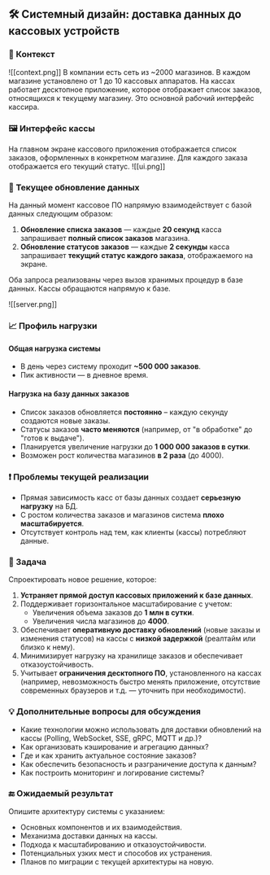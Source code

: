 ## 🛠️ Системный дизайн: доставка данных до кассовых устройств

### 📌 Контекст
![[context.png]]
В компании есть сеть из ~2000 магазинов. В каждом магазине установлено от 1 до 10 кассовых аппаратов. На кассах работает десктопное приложение, которое отображает список заказов, относящихся к текущему магазину. Это основной рабочий интерфейс кассира.

### 🖼️ Интерфейс кассы

На главном экране кассового приложения отображается список заказов, оформленных в конкретном магазине. Для каждого заказа отображается его текущий статус.
![[ui.png]]
### 📡 Текущее обновление данных

На данный момент кассовое ПО напрямую взаимодействует с базой данных следующим образом:

1. **Обновление списка заказов** — каждые **20 секунд** касса запрашивает **полный список заказов** магазина.
2. **Обновление статусов заказов** — каждые **2 секунды** касса запрашивает **текущий статус каждого заказа**, отображаемого на экране.

Оба запроса реализованы через вызов хранимых процедур в базе данных. Кассы обращаются напрямую к базе.

![[server.png]]
### 📈 Профиль нагрузки

#### Общая нагрузка системы

- В день через систему проходит **~500 000 заказов**.
- Пик активности — в дневное время.

#### Нагрузка на базу данных заказов

- Список заказов обновляется **постоянно** – каждую секунду создаются новые заказы.
- Статусы заказов **часто меняются** (например, от "в обработке" до "готов к выдаче").
- Планируется увеличение нагрузки до **1 000 000 заказов в сутки**.
- Возможен рост количества магазинов **в 2 раза** (до 4000).


### ❗ Проблемы текущей реализации

- Прямая зависимость касс от базы данных создает **серьезную нагрузку** на БД.
- С ростом количества заказов и магазинов система **плохо масштабируется**.
- Отсутствует контроль над тем, как клиенты (кассы) потребляют данные.


### 🎯 Задача

Спроектировать новое решение, которое:

1. **Устраняет прямой доступ кассовых приложений к базе данных**.
2. Поддерживает горизонтальное масштабирование с учетом:
   - Увеличения объема заказов до **1 млн в сутки**.
   - Увеличения числа магазинов до **4000**.
3. Обеспечивает **оперативную доставку обновлений** (новые заказы и изменения статусов) на кассы с **низкой задержкой** (реалтайм или близко к нему).
4. Минимизирует нагрузку на хранилище заказов и обеспечивает отказоустойчивость.
5. Учитывает **ограничения десктопного ПО**, установленного на кассах (например, невозможность быстро менять приложение, отсутствие современных браузеров и т.д. — уточнить при необходимости).


### 💡 Дополнительные вопросы для обсуждения

- Какие технологии можно использовать для доставки обновлений на кассы (Polling, WebSocket, SSE, gRPC, MQTT и др.)?
- Как организовать кэширование и агрегацию данных?
- Где и как хранить актуальное состояние заказов?
- Как обеспечить безопасность и разграничение доступа к данным?
- Как построить мониторинг и логирование системы?


### 🔚 Ожидаемый результат

Опишите архитектуру системы с указанием:

- Основных компонентов и их взаимодействия.
- Механизма доставки данных на кассы.
- Подхода к масштабированию и отказоустойчивости.
- Потенциальных узких мест и способов их устранения.
- Планов по миграции с текущей архитектуры на новую.